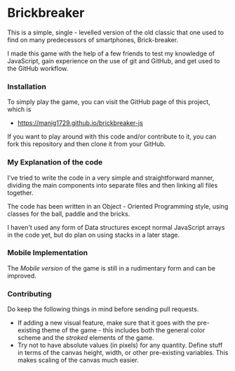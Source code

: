 # Brickbreaker

This is a simple, single - levelled version of the old classic that one used to find on many predecessors of smartphones, Brick-breaker. 

I made this game with the help of a few friends to test my knowledge of JavaScript, gain experience on the use of git and GitHub, and get used to the GitHub workflow.

### Installation
To simply play the game, you can visit the GitHub page of this project, which is
* https://manig1729.github.io/brickbreaker-js

If you want to play around with this code and/or contribute to it, you can fork this repository and then clone it from your GitHub.

### My Explanation of the code
I've tried to write the code in a very simple and straightforward manner, dividing the main components into separate files and then linking all files together.

The code has been written in an Object - Oriented Programming style, using classes for the ball, paddle and the bricks.

I haven't used any form of Data structures except normal JavaScript arrays in the code yet, but do plan on using stacks in a later stage.

### Mobile Implementation
The _Mobile version_ of the game is still in a rudimentary form and can be improved.

### Contributing
Do keep the following things in mind before sending pull requests.
* If adding a new visual feature, make sure that it goes with the pre-existing theme of the game - this includes both the general color scheme and the _stroked_ elements of the game.
* Try not to have absolute values (in pixels) for any quantity. Define stuff in terms of the canvas height, width, or other pre-existing variables. This makes scaling of the canvas much easier.